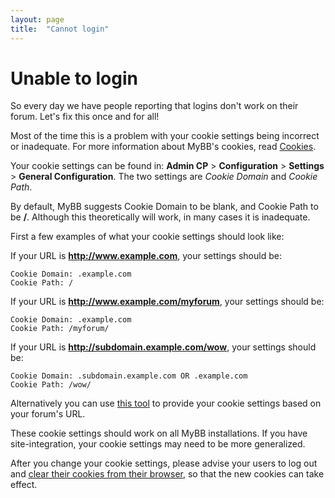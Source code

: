 ```yaml
---
layout: page
title:  "Cannot login"
---
```


# Unable to login

So every day we have people reporting that logins don't work on their forum. Let's fix this once and for all!

Most of the time this is a problem with your cookie settings being incorrect or inadequate. For more information about MyBB's cookies, read [Cookies](../miscellaneous/cookies).

Your cookie settings can be found in: **Admin CP** > **Configuration** > **Settings** > **General Configuration**. The two settings are *Cookie Domain* and *Cookie Path*.

By default, MyBB suggests Cookie Domain to be blank, and Cookie Path to be **/**. Although this theoretically will work, in many cases it is inadequate.

First a few examples of what your cookie settings should look like:

If your URL is **http://www.example.com**, your settings should be:

    Cookie Domain: .example.com
    Cookie Path: / 

If your URL is **http://www.example.com/myforum**, your settings should be:

    Cookie Domain: .example.com
    Cookie Path: /myforum/ 

If your URL is **http://subdomain.example.com/wow**, your settings should be:

    Cookie Domain: .subdomain.example.com OR .example.com
    Cookie Path: /wow/ 

Alternatively you can use [this tool](http://www.dennistt.net/mybb/cookiesettings.php) to provide your cookie settings based on your forum's URL.

These cookie settings should work on all MyBB installations. If you have site-integration, your cookie settings may need to be more generalized.

After you change your cookie settings, please advise your users to log out and [clear their cookies from their browser](/faq/clear-board-cookies), so that the new cookies can take effect. 
